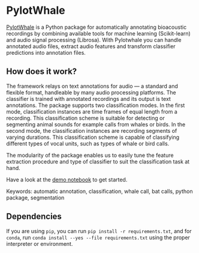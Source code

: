 # PylotWhale

[PylotWhale](https://github.com/floreencia/pylotwhale) is a Python package for automatically annotating bioacoustic recordings by combining available tools for machine learning (Scikit-learn) and audio signal processing (Librosa). With Pylotwhale you can handle annotated audio files, extract audio features and transform classifier predictions into annotation files. 

## How does it work?

The framework relays on text annotations for audio — a standard and flexible format, handleable by many audio processing platforms. The classifier is trained with annotated recordings and its output is text annotations. The package supports two classification modes. In the first mode, classification instances are time frames of equal length from a recording. This classification scheme is suitable for detecting or segmenting animal sounds for example calls from whales or birds. In the second mode, the classification instances are recording segments of varying durations. This classification scheme is capable of classifying different types of vocal units, such as types of whale or bird calls. 

The modularity of the package enables us to easily tune the feature extraction procedure and type of classifier to suit the classification task at hand.

Have a look at the [demo notebook](http://nbviewer.jupyter.org/github/floreencia/pylotwhale/blob/master/examples/segment_Bat_B.ipynb) to get started.

Keywords: automatic annotation, classification, whale call, bat calls, python package, segmentation


## Dependencies

If you are using `pip`, you can run `pip install -r requirements.txt`,
and for `conda`, run `conda install --yes --file requirements.txt`
using the proper interpreter or environment.
